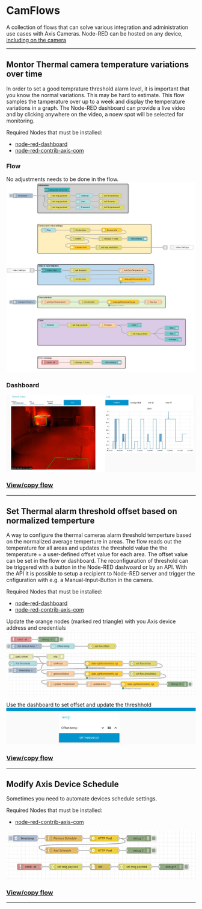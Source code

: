 # CamFlows
A collection of flows that can solve various integration and administration use cases with Axis Cameras.  Node-RED can be hosted on any device, [including on the camera](https://pandosme.github.io/acap/node-red/2023/09/12/nodered-acap.html)  
  
___
## Montor Thermal camera temperature variations over time
In order to set a good temprature threshold alarm level, it is important that you know the normal variations.  This may be hard to estimate.  This flow samples the tamperature over up to a week and display the temperature variations in a graph.  The Node-RED dashboard can provide a live video and by clicking anywhere on the video, a noew spot will be selected for monitoring.

Required Nodes that must be installed:
- [node-red-dashboard](https://flows.nodered.org/node/node-red-dashboard)
- [node-red-contrib-axis-com](https://flows.nodered.org/node/node-red-contrib-axis-com)
  
### Flow
No adjustments needs to be done in the flow.
![Flow](pictures/ThermalMonitoringFlow.jpeg)
  
### Dashboard
![Flow](pictures/ThermalMonitoringDashboard.jpeg)

  
### [View/copy flow](https://github.com/pandosme/CamFlows/blob/master/flows/ThermalMonitoring.json)

___
## Set Thermal alarm threshold offset based on normalized temperture
A way to configure the thermal cameras alarm threshold temperture based on the normalized average temperture in areas.  The flow reads out the temperature for all areas and updates
the threshold value the the temperature + a user-defined offset value for each area.  The offset value can be set in the flow or dashboard.
The reconfiguration of threshold can be triggered with a button in the Node-RED dashvoard or by an API.  With the API it is possible to setup a recipient to Node-RED server and trigger the cnfiguration with e.g. a Manual-Input-Button in the camera.  

Required Nodes that must be installed:
- [node-red-dashboard](https://flows.nodered.org/node/node-red-dashboard)
- [node-red-contrib-axis-com](https://flows.nodered.org/node/node-red-contrib-axis-com)
  
Update the orange nodes (marked red triangle) with you Axis device address and credentials
![Flow](pictures/ThermalOffsetFlow.jpeg)
  
Use the dashboard to set offset and update the threshhold
![Flow](pictures/ThermalOffsetDashboard.jpeg)
  
### [View/copy flow](https://github.com/pandosme/CamFlows/blob/master/flows/ThermalTresholdOffset.json)


___
## Modify Axis Device Schedule
Sometimes you need to automate devices schedule settings.  

Required Nodes that must be installed:
- [node-red-contrib-axis-com](https://flows.nodered.org/node/node-red-contrib-axis-com)
  
![Flow](pictures/ModifyAxisDeviceSchedule.jpeg)
  
### [View/copy flow](https://github.com/pandosme/flows/blob/master/flows/ModifyAxisDeviceSchedule.json)


___
